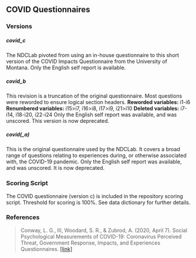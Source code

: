 ## COVID Questionnaires

### Versions
##### covid_c
The NDCLab pivoted from using an in-house questionnaire to this short version of the COVID Impacts Questionnaire from the University of Montana. Only the English self report is available.

##### covid_b
This revision is a truncation of the original questionnaire.  Most questions were reworded to ensure logical section headers.
**Reworded variables:** i1-i6
**Renumbered variables:** i15>i7, i16>i8, i17>i9, i21>i10
**Deleted variables:** i7-i14, i18-i20, i22-i24
Only the English self report was available, and was unscored. This version is now deprecated.

##### covid(_a)
This is the original questionnaire used by the NDCLab.  It covers a broad range of questions relating to experiences during, or otherwise associated with, the COVID-19 pandemic.  Only the English self report was available, and was unscored. It is now deprecated.


### Scoring Script
The COVID questionnaire (version c) is included in the repository scoring script. Threshold for scoring is 100%. See data dictionary for further details.


### References
> Conway, L. G., III, Woodard, S. R., & Zubrod, A. (2020, April 7). Social Psychological Measurements of COVID-19: Coronavirus Perceived Threat, Government Response, Impacts, and Experiences Questionnaires. [[link]](https://doi.org/10.31234/osf.io/z2x9a)